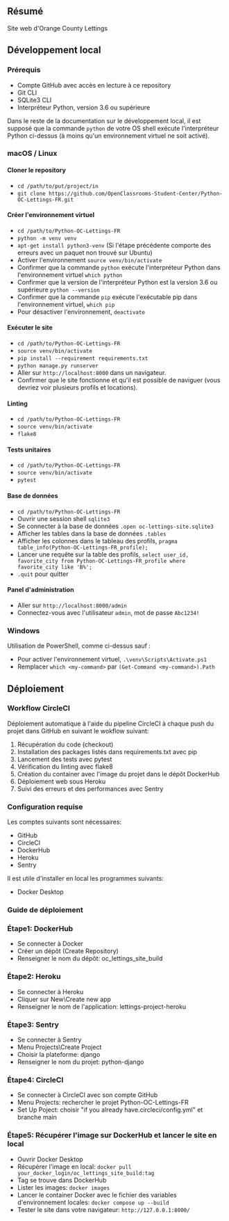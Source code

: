 ## Résumé

Site web d'Orange County Lettings

## Développement local

### Prérequis

- Compte GitHub avec accès en lecture à ce repository
- Git CLI
- SQLite3 CLI
- Interpréteur Python, version 3.6 ou supérieure

Dans le reste de la documentation sur le développement local, il est supposé que la commande `python` de votre OS shell exécute l'interpréteur Python ci-dessus (à moins qu'un environnement virtuel ne soit activé).

### macOS / Linux

#### Cloner le repository

- `cd /path/to/put/project/in`
- `git clone https://github.com/OpenClassrooms-Student-Center/Python-OC-Lettings-FR.git`

#### Créer l'environnement virtuel

- `cd /path/to/Python-OC-Lettings-FR`
- `python -m venv venv`
- `apt-get install python3-venv` (Si l'étape précédente comporte des erreurs avec un paquet non trouvé sur Ubuntu)
- Activer l'environnement `source venv/bin/activate`
- Confirmer que la commande `python` exécute l'interpréteur Python dans l'environnement virtuel
`which python`
- Confirmer que la version de l'interpréteur Python est la version 3.6 ou supérieure `python --version`
- Confirmer que la commande `pip` exécute l'exécutable pip dans l'environnement virtuel, `which pip`
- Pour désactiver l'environnement, `deactivate`

#### Exécuter le site

- `cd /path/to/Python-OC-Lettings-FR`
- `source venv/bin/activate`
- `pip install --requirement requirements.txt`
- `python manage.py runserver`
- Aller sur `http://localhost:8000` dans un navigateur.
- Confirmer que le site fonctionne et qu'il est possible de naviguer (vous devriez voir plusieurs profils et locations).

#### Linting

- `cd /path/to/Python-OC-Lettings-FR`
- `source venv/bin/activate`
- `flake8`

#### Tests unitaires

- `cd /path/to/Python-OC-Lettings-FR`
- `source venv/bin/activate`
- `pytest`

#### Base de données

- `cd /path/to/Python-OC-Lettings-FR`
- Ouvrir une session shell `sqlite3`
- Se connecter à la base de données `.open oc-lettings-site.sqlite3`
- Afficher les tables dans la base de données `.tables`
- Afficher les colonnes dans le tableau des profils, `pragma table_info(Python-OC-Lettings-FR_profile);`
- Lancer une requête sur la table des profils, `select user_id, favorite_city from
  Python-OC-Lettings-FR_profile where favorite_city like 'B%';`
- `.quit` pour quitter

#### Panel d'administration

- Aller sur `http://localhost:8000/admin`
- Connectez-vous avec l'utilisateur `admin`, mot de passe `Abc1234!`

### Windows

Utilisation de PowerShell, comme ci-dessus sauf :

- Pour activer l'environnement virtuel, `.\venv\Scripts\Activate.ps1` 
- Remplacer `which <my-command>` par `(Get-Command <my-command>).Path`

## Déploiement

### Workflow CircleCI

Déploiement automatique à l'aide du pipeline CircleCI à chaque push du projet dans GitHub en suivant le wokflow suivant:

1. Récupération du code (checkout)
2. Installation des packages listés dans requirements.txt avec pip
3. Lancement des tests avec pytest
4. Vérification du linting avec flake8
5. Création du container avec l'image du projet dans le dépôt DockerHub
6. Déploiement web sous Heroku
7. Suivi des erreurs et des performances avec Sentry

### Configuration requise

Les comptes suivants sont nécessaires:

- GitHub
- CircleCI
- DockerHub
- Heroku
- Sentry

Il est utile d'installer en local les programmes suivants:

- Docker Desktop

### Guide de déploiement

### Étape1: DockerHub

- Se connecter à Docker
- Créer un dépôt (Create Repository)
- Renseigner le nom du dépôt: oc_lettings_site_build

### Étape2: Heroku

- Se connecter à Heroku
- Cliquer sur New\Create new app
- Renseigner le nom de l'application: lettings-project-heroku

### Étape3: Sentry

- Se connecter à Sentry
- Menu Projects\Create Project
- Choisir la plateforme: django
- Renseigner le nom du projet: python-django

### Étape4: CircleCI

- Se connecter à CircleCI avec son compte GitHub
- Menu Projects: rechercher le projet Python-OC-Lettings-FR
- Set Up Poject: choisir "if you already have.circleci/config.yml" et branche main

### Étape5: Récupérer l'image sur DockerHub et lancer le site en local

- Ouvrir Docker Desktop
- Récupérer l'image en local: `docker pull your_docker_login/oc_lettings_site_build:tag`
- Tag se trouve dans DockerHub
- Lister les images: `docker images`
- Lancer le container Docker avec le fichier des variables d'environnement locales: `docker compose up --build`
- Tester le site dans votre navigateur: `http://127.0.0.1:8000/`